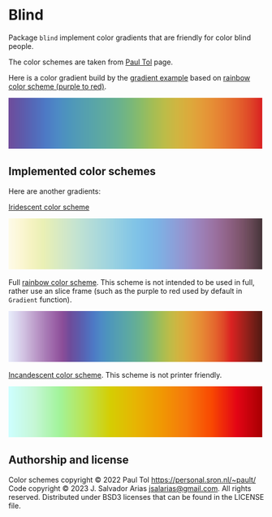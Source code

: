 # Blind

Package `blind` implement color gradients
that are friendly for color blind people.

The color schemes are taken from [Paul Tol](https://personal.sron.nl/~pault/) page.

Here is a color gradient build by the [gradient example](blind_gradient_test.go)
based on [rainbow color scheme (purple to red)](https://personal.sron.nl/~pault/#fig:scheme_rainbow_smooth).

![Gradient example](gradient.png)

## Implemented color schemes

Here are another gradients:

[Iridescent color scheme](https://personal.sron.nl/~pault/#fig:scheme_iridescent)

![Iridescent](iridescent.png)

Full [rainbow color scheme](https://personal.sron.nl/~pault/#fig:scheme_rainbow_smooth).
This scheme is not intended to be used in full,
rather use an slice frame
(such as the purple to red used by default in `Gradient` function).

![Full rainbow](full-rainbow.png)

[Incandescent color scheme](https://personal.sron.nl/~pault/#fig:scheme_incandescent).
This scheme is not printer friendly.

![Incandescent](incandescent.png)

## Authorship and license

Color schemes copyright © 2022 Paul Tol <https://personal.sron.nl/~pault/>
Code copyright © 2023 J. Salvador Arias <jsalarias@gmail.com>.
All rights reserved.
Distributed under BSD3 licenses that can be found in the LICENSE file.
